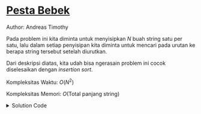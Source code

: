 # [Pesta Bebek](https://tlx.toki.id/courses/competitive/chapters/03/problems/F)

Author: Andreas Timothy

Pada problem ini kita diminta untuk menyisipkan $N$ buah string satu per satu, lalu dalam setiap penyisipan kita diminta untuk mencari pada urutan ke berapa string tersebut setelah diurutkan.

Dari deskripsi diatas, kita udah bisa ngerasain problem ini cocok diselesaikan dengan _insertion sort_.

Kompleksitas Waktu: $O(N^2)$

Kompleksitas Memori: $O(\text{Total panjang string})$

<details>
  <summary>Solution Code</summary>

```c++
#include <bits/stdc++.h>
using namespace std;

int n;
string s[1005];

int main() {
  cin >> n;
  for (int i = 1; i <= n; i++) {
    cin >> s[i];
    int pos = i;
    // Selama posisinya belum tepat, giring ke depan
    while (pos > 1 && s[pos] < s[pos - 1]) {
      swap(s[pos], s[pos - 1]);
      pos--;
    }
    cout << pos << '\n';
  }
}
```

</details>
